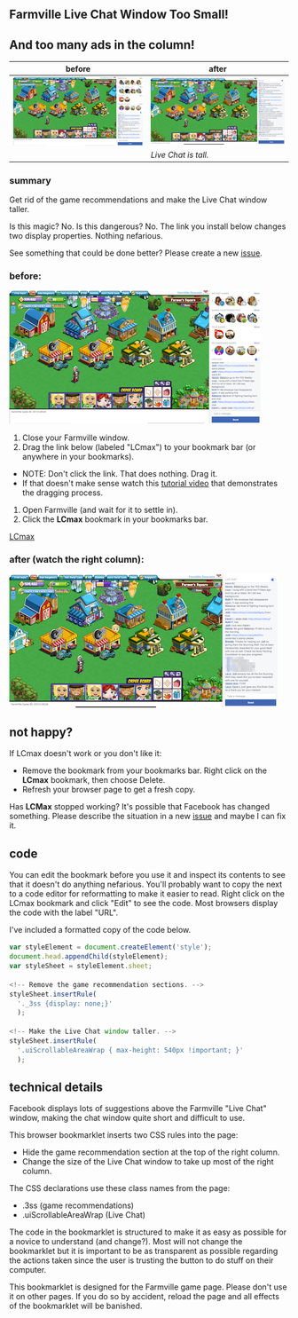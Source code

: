 ## Farmville Live Chat Window Too Small!
## And too many ads in the column!

| before | after |
| -------      | --------      |
|![tiny chat window](images/tiny_chat.png)|![tall chat window](images/tall_chat.png)|
||_Live Chat is tall._|

### summary
Get rid of the game recommendations and make the Live Chat
window taller.

Is this magic? No. Is this dangerous? No. The link you install
below changes two display properties. Nothing nefarious.

See something that could be done better? Please create a new [issue](https://github.com/slothbear/lcmax/issues).

### before:
![tiny chat window](images/tiny_chat.png)

1. Close your Farmville window.
1. Drag the link below (labeled "LCmax") to your bookmark bar
(or anywhere in your bookmarks).
  * NOTE: Don't click the link. That does nothing. Drag it.
  * If that doesn't make sense watch this [tutorial video](https://www.youtube.com/watch?v=-E6h7Z5fPlg) that demonstrates the dragging process.
1. Open Farmville (and wait for it to settle in).
1. Click the **LCmax** bookmark in your bookmarks bar.

<a href="javascript: var styleElement = document.createElement('style');document.head.appendChild(styleElement);var styleSheet = styleElement.sheet;styleSheet.insertRule('._3ss {display: none;}');styleSheet.insertRule('.uiScrollableAreaWrap { max-height: 540px !important; }');">LCmax</a>

### after (watch the right column):
![tall chat window](images/tall_chat.png)

## not happy?

If LCmax doesn't work or you don't like it:

* Remove the bookmark from your bookmarks bar. Right click on the
**LCmax** bookmark, then choose Delete.
* Refresh your browser page to get a fresh copy.

Has **LCMax** stopped working? It's possible that Facebook has changed
something. Please describe the situation in a new [issue](https://github.com/slothbear/lcmax/issues)
and maybe I can fix it.

## code
You can edit the bookmark before you use it and inspect its contents
to see that it doesn't do anything nefarious. You'll probably want
to copy the next to a code editor for reformatting to make it easier
to read. Right click on the LCmax bookmark and click "Edit" to see the code. Most browsers display the code with the label "URL".

I've included a formatted copy of the code below.

```javascript
var styleElement = document.createElement('style');
document.head.appendChild(styleElement);
var styleSheet = styleElement.sheet;

<!-- Remove the game recommendation sections. -->
styleSheet.insertRule(
  '._3ss {display: none;}'
  );

<!-- Make the Live Chat window taller. -->
styleSheet.insertRule(
  '.uiScrollableAreaWrap { max-height: 540px !important; }'
  );
```

## technical details

Facebook displays lots of suggestions above the Farmville "Live Chat"
window, making the chat window quite short and difficult to use.

This browser bookmarklet inserts two CSS rules into the page:

* Hide the game recommendation section at the top of the right column.
* Change the size of the Live Chat window to take up most of the right column.

The CSS declarations use these class names from the page:

* .3ss (game recommendations)
* .uiScrollableAreaWrap (Live Chat)

The code in the bookmarklet is structured to make it as easy as
possible for a novice to understand (and change?). Most will not
change the bookmarklet but it is important to be as transparent
as possible regarding the actions taken since the user is trusting
the button to do stuff on their computer.

This bookmarklet is designed for the Farmville game page.
Please don't use it on other pages. If you do so by
accident, reload the page and all effects of the
bookmarklet will be banished.
